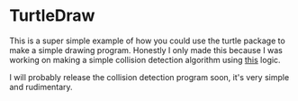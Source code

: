 # TurtleDraw
This is a super simple example of how you could use the turtle package to make a simple drawing program. 
Honestly I only made this because I was working on making a simple collision detection algorithm using [this](https://developer.mozilla.org/en-US/docs/Games/Techniques/2D_collision_detection) 
logic.

I will probably release the collision detection program soon, it's very simple and rudimentary.
